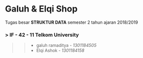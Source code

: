 # Galuh & Elqi Shop
Tugas besar **STRUKTUR DATA** semester 2 tahun ajaran 2018/2019
### >  IF - 42 - 11 Telkom University
>> - galuh ramaditya - *1301184505*
>> - Elqi Ashok      - *1301184158*